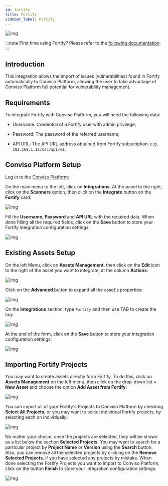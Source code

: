 ```yaml
---
id: fortify
title: Fortify
sidebar_label: Fortify
---
```


<div style={{textAlign: 'center'}}>

![img](../../static/img/fortify.png)

</div>

:::note
First time using Fortify? Please refer to the [following documentation](https://www.microfocus.com/pt-br/documentation/fortify-software-security-center/).
:::

## Introduction

This integration allows the import of issues (vulnerabilities) found in Fortify automatically to Conviso Platform, allowing the user to take advantage of Conviso Platform full potential for vulnerability management.

## Requirements

To integrate Fortify with Conviso Platform, you will need the following data:

- Username: Credential of a Fortify user with admin privilege;

- Password: The password of the referred username;

- API URL: The API URL address obtained from Fortify subscription, e.g. ```192.168.1.15/ssc/api/v1```.

## Conviso Platform Setup

Log in to the [Conviso Platform](https://app.convisoappsec.com);

On the main menu to the left, click on **Integrations**. At the panel to the right, click on the **Scanners** option, then click on the **Integrate** button on the **Fortify** card:

<div style={{textAlign: 'center'}}>

![img](../../static/img/fortify-img1.png)

</div>

Fill the **Username**, **Password** and **API URL** with the required data. When done filling all the required fields, click on the **Save** button to store your Fortify integration configuration settings:

<div style={{textAlign: 'center'}}>

![img](../../static/img/fortify-img2.png)

</div>

## Existing Assets Setup

On the left Menu, click on **Assets Management**, then click on the **Edit** icon to the right of the asset you want to integrate, at the column **Actions**:

<div style={{textAlign: 'center'}}>

![img](../../static/img/fortify-img3.png)

</div>

Click on the **Advanced** button to expand all the asset's properties:

<div style={{textAlign: 'center'}}>

![img](../../static/img/fortify-img4.png)

</div>

On the **Integrations** section, type ```Fortify``` and then use TAB to create the tag:

<div style={{textAlign: 'center'}}>

![img](../../static/img/fortify-img5.png)

</div>

At the end of the form, click on the **Save** button to store your integration configuration settings:

<div style={{textAlign: 'center'}}>

![img](../../static/img/fortify-img6.png)

</div>

## Importing Fortify Projects

You may want to create assets directly form Fortify. To do this, click on **Assets Management** on the left menu, then click on the drop-down list **+ New Asset** and choose the option **Add Asset from Fortify**:

<div style={{textAlign: 'center'}}>

![img](../../static/img/fortify-img7.png)

</div>

You can import all of your Fortify's Projects to Conviso Platform by checking **Select All Projects**, or you may want to select individual Fortify projects, by selecting each on individually:

<div style={{textAlign: 'center'}}>

![img](../../static/img/fortify-img8.png)

</div>

No matter your choice, once the projects are selected, they will be shown as a list below the section **Selected Projects**. You may want to search for a particular project by **Project Name** or **Version** using the **Search** button. Also, you can remove all the selected projects by clicking on the **Remove Selected Projects**, if you have selected any projects by mistake. When done selecting the Fortify Projects you want to import to Conviso Platform, click on the button **Finish** to store your integration configuration settings:

<div style={{textAlign: 'center'}}>

![img](../../static/img/fortify-img9.png)

</div>